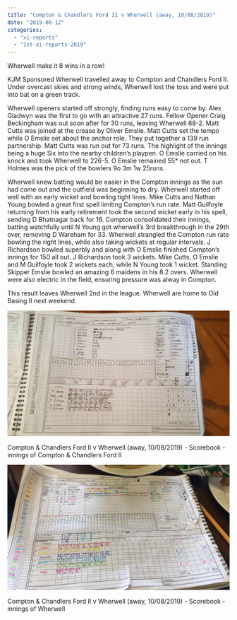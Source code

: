 ```yaml
---
title: "Compton & Chandlers Ford II v Wherwell (away, 10/08/2019)"
date: "2019-08-12"
categories: 
  - "xi-reports"
  - "1st-xi-reports-2019"
---
```


Wherwell make it 8 wins in a row!

KJM Sponsored Wherwell travelled away to Compton and Chandlers Ford II. Under overcast skies and strong winds, Wherwell lost the toss and were put into bat on a green track.

Wherwell openers started off strongly, finding runs easy to come by. Alex Gladwyn was the first to go with an attractive 27 runs. Fellow Opener Craig Beckingham was out soon after for 30 runs, leaving Wherwell 68-2. Matt Cutts was joined at the crease by Oliver Emslie. Matt Cutts set the tempo while O Emslie set about the anchor role. They put together a 139 run partnership. Matt Cutts was run out for 73 runs. The highlight of the innings being a huge Six into the nearby children’s playpen. O Emslie carried on his knock and took Wherwell to 226-5. O Emslie remained 55\* not out. T Holmes was the pick of the bowlers 9o 3m 1w 25runs.

Wherwell knew batting would be easier in the Compton innings as the sun had come out and the outfield was beginning to dry. Wherwell started off well with an early wicket and bowling tight lines. Mike Cutts and Nathan Young bowled a great first spell limiting Compton’s run rate. Matt Guilfoyle returning from his early retirement took the second wicket early in his spell, sending D Bhatnagar back for 16. Compton consolidated their innings, batting watchfully until N Young got wherwell’s 3rd breakthrough in the 29th over, removing D Wareham for 33. Wherwell strangled the Compton run rate bowling the right lines, while also taking wickets at regular intervals. J Richardson bowled superbly and along with O Emslie finished Compton’s innings for 150 all out. J Richardson took 3 wickets. Mike Cutts, O Emslie and M Guilfoyle took 2 wickets each, while N Young took 1 wicket. Standing Skipper Emslie bowled an amazing 6 maidens in his 8.2 overs. Wherwell were also electric in the field, ensuring pressure was alway in Compton.

This result leaves Wherwell 2nd in the league. Wherwell are home to Old Basing II next weekend.

[![](images/20190810-Compton-and-Chandlers-Ford-II-scorebook-Compton-innings-1024x576.jpg)](https://www.wherwellcc.co.uk/wp-content/uploads/2019/08/20190810-Compton-and-Chandlers-Ford-II-scorebook-Compton-innings.jpg)

Compton & Chandlers Ford II v Wherwell (away, 10/08/2019) - Scorebook - innings of Compton & Chandlers Ford II

![](images/20190810-Compton-and-Chandlers-Ford-II-scorebook-Wherwell-innings-1024x575.jpg)

Compton & Chandlers Ford II v Wherwell (away, 10/08/2019) - Scorebook - innings of Wherwell
